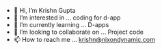 - 👋 Hi, I’m Krishn Gupta
- 👀 I’m interested in ... coding for d-app
- 🌱 I’m currently learning ... D-apps
- 💞️ I’m looking to collaborate on ... Project code
- 📫 How to reach me ... krishn@nixondynamic.com

<!---
KrishnNixon/KrishnNixon is a ✨ special ✨ repository because its `README.md` (this file) appears on your GitHub profile.
You can click the Preview link to take a look at your changes.
--->
